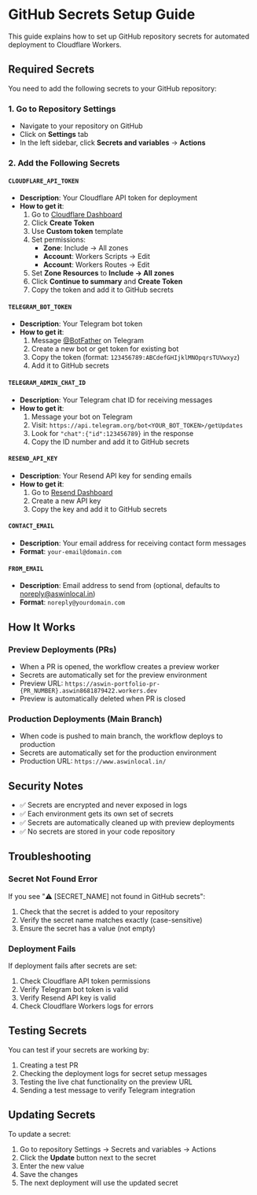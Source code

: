 # GitHub Secrets Setup Guide

This guide explains how to set up GitHub repository secrets for automated deployment to Cloudflare Workers.

## Required Secrets

You need to add the following secrets to your GitHub repository:

### 1. Go to Repository Settings
- Navigate to your repository on GitHub
- Click on **Settings** tab
- In the left sidebar, click **Secrets and variables** → **Actions**

### 2. Add the Following Secrets

#### `CLOUDFLARE_API_TOKEN`
- **Description**: Your Cloudflare API token for deployment
- **How to get it**:
  1. Go to [Cloudflare Dashboard](https://dash.cloudflare.com/profile/api-tokens)
  2. Click **Create Token**
  3. Use **Custom token** template
  4. Set permissions:
     - **Zone**: Include → All zones
     - **Account**: Workers Scripts → Edit
     - **Account**: Workers Routes → Edit
  5. Set **Zone Resources** to **Include → All zones**
  6. Click **Continue to summary** and **Create Token**
  7. Copy the token and add it to GitHub secrets

#### `TELEGRAM_BOT_TOKEN`
- **Description**: Your Telegram bot token
- **How to get it**:
  1. Message [@BotFather](https://t.me/botfather) on Telegram
  2. Create a new bot or get token for existing bot
  3. Copy the token (format: `123456789:ABCdefGHIjklMNOpqrsTUVwxyz`)
  4. Add it to GitHub secrets

#### `TELEGRAM_ADMIN_CHAT_ID`
- **Description**: Your Telegram chat ID for receiving messages
- **How to get it**:
  1. Message your bot on Telegram
  2. Visit: `https://api.telegram.org/bot<YOUR_BOT_TOKEN>/getUpdates`
  3. Look for `"chat":{"id":123456789}` in the response
  4. Copy the ID number and add it to GitHub secrets

#### `RESEND_API_KEY`
- **Description**: Your Resend API key for sending emails
- **How to get it**:
  1. Go to [Resend Dashboard](https://resend.com/api-keys)
  2. Create a new API key
  3. Copy the key and add it to GitHub secrets

#### `CONTACT_EMAIL`
- **Description**: Your email address for receiving contact form messages
- **Format**: `your-email@domain.com`

#### `FROM_EMAIL`
- **Description**: Email address to send from (optional, defaults to noreply@aswinlocal.in)
- **Format**: `noreply@yourdomain.com`

## How It Works

### Preview Deployments (PRs)
- When a PR is opened, the workflow creates a preview worker
- Secrets are automatically set for the preview environment
- Preview URL: `https://aswin-portfolio-pr-{PR_NUMBER}.aswin8681879422.workers.dev`
- Preview is automatically deleted when PR is closed

### Production Deployments (Main Branch)
- When code is pushed to main branch, the workflow deploys to production
- Secrets are automatically set for the production environment
- Production URL: `https://www.aswinlocal.in/`

## Security Notes

- ✅ Secrets are encrypted and never exposed in logs
- ✅ Each environment gets its own set of secrets
- ✅ Secrets are automatically cleaned up with preview deployments
- ✅ No secrets are stored in your code repository

## Troubleshooting

### Secret Not Found Error
If you see "⚠️ [SECRET_NAME] not found in GitHub secrets":
1. Check that the secret is added to your repository
2. Verify the secret name matches exactly (case-sensitive)
3. Ensure the secret has a value (not empty)

### Deployment Fails
If deployment fails after secrets are set:
1. Check Cloudflare API token permissions
2. Verify Telegram bot token is valid
3. Verify Resend API key is valid
4. Check Cloudflare Workers logs for errors

## Testing Secrets

You can test if your secrets are working by:
1. Creating a test PR
2. Checking the deployment logs for secret setup messages
3. Testing the live chat functionality on the preview URL
4. Sending a test message to verify Telegram integration

## Updating Secrets

To update a secret:
1. Go to repository Settings → Secrets and variables → Actions
2. Click the **Update** button next to the secret
3. Enter the new value
4. Save the changes
5. The next deployment will use the updated secret 